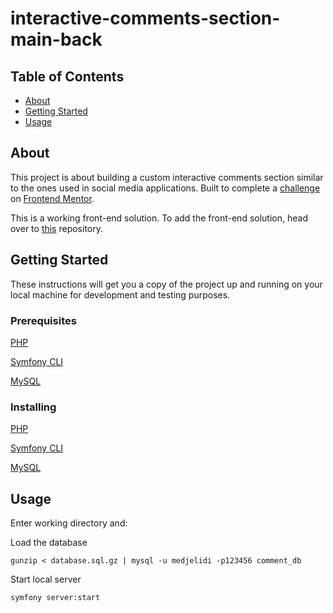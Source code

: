 # interactive-comments-section-main-back

## Table of Contents

- [About](#about)
- [Getting Started](#getting_started)
- [Usage](#usage)

## About <a name = "about"></a>

This project is about building a custom interactive comments section similar to the ones used in social media applications. Built to complete a [challenge](https://www.frontendmentor.io/challenges/interactive-comments-section-iG1RugEG9) on [Frontend Mentor](https://www.frontendmentor.io/).

This is a working front-end solution. To add the front-end solution, head over to [this](https://github.com/MedJelidi/interactive-comments-section-main) repository.

## Getting Started <a name = "getting_started"></a>

These instructions will get you a copy of the project up and running on your local machine for development and testing purposes.

### Prerequisites

[PHP](https://www.php.net/)

[Symfony CLI](https://symfony.com/download)

[MySQL](https://www.mysql.com/)

### Installing

[PHP](https://www.php.net/downloads)

[Symfony CLI](https://symfony.com/download)

[MySQL](https://www.mysql.com/downloads)

## Usage <a name = "usage"></a>

Enter working directory and:

Load the database
```
gunzip < database.sql.gz | mysql -u medjelidi -p123456 comment_db 
```

Start local server
```
symfony server:start
```
